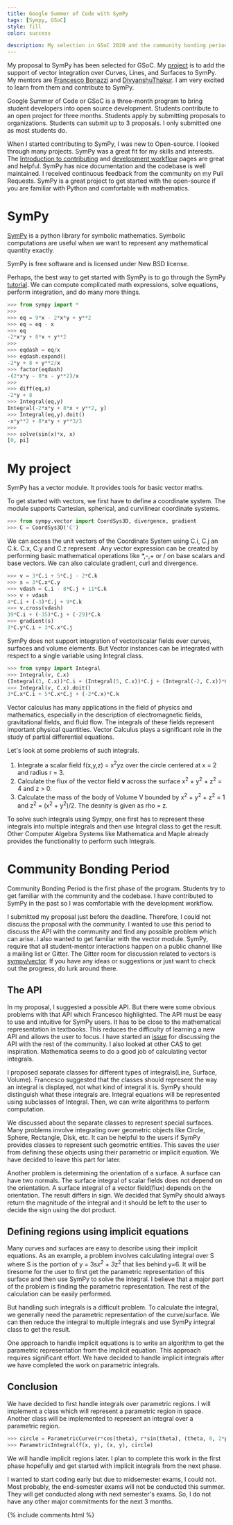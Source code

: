 ```yaml
---
title: Google Summer of Code with SymPy
tags: [Sympy, GSoC]
style: fill
color: success

description: My selection in GSoC 2020 and the community bonding period.
---
```


My proposal to SymPy has been selected for GSoC. My [project](https://summerofcode.withgoogle.com/organizations/4831132022996992/#6273573989122048) is to add the support of vector integration over Curves, Lines, and Surfaces to SymPy. My mentors are [Francesco Bonazzi](https://github.com/Upabjojr) and [DivyanshuThakur](https://github.com/divyanshu132). I am very excited to learn from them and contribute to SymPy.

Google Summer of Code or GSoC is a three-month program to bring student developers into open source development. Students contribute to an open project for three months. Students apply by submitting proposals to organizations. Students can submit up to 3 proposals. I only submitted one as most students do. 

When I started contributing to SymPy, I was new to Open-source. I looked through many projects. SymPy was a great fit for my skills and interests. The [Introduction to contributing](https://github.com/sympy/sympy/wiki/Introduction-to-contributing) and [development workflow](https://github.com/sympy/sympy/wiki/Development-workflow) pages are great and helpful. SymPy has nice documentation and the codebase is well maintained. I received continuous feedback from the community on my Pull Requests. SymPy is a great project to get started with the open-source if you are familiar with Python and comfortable with mathematics.

# SymPy
[SymPy](https://www.sympy.org/en/index.html) is a python library for symbolic mathematics. Symbolic computations are useful when we want to represent any mathematical quantity exactly. 

SymPy is free software and is licensed under New BSD license. 

Perhaps, the best way to get started with SymPy is to go through the SymPy [tutorial](https://docs.sympy.org/latest/tutorial/index.html). We can compute complicated math expressions, solve equations, perform integration, and do many more things. 

```python
>>> from sympy import *
>>>
>>> eq = 9*x - 2*x*y + y**2
>>> eq = eq - x
>>> eq
-2*x*y + 8*x + y**2
>>>
>>> eqdash = eq/x
>>> eqdash.expand()
-2*y + 8 + y**2/x
>>> factor(eqdash)
-(2*x*y - 8*x - y**2)/x
>>>
>>> diff(eq,x)
-2*y + 8
>>> Integral(eq,y)
Integral(-2*x*y + 8*x + y**2, y)
>>> Integral(eq,y).doit()
-x*y**2 + 8*x*y + y**3/3
>>>
>>> solve(sin(x)*x, x)
[0, pi]
```
# My project
SymPy has a vector module. It provides tools for basic vector maths. 

To get started with vectors, we first have to define a coordinate system. The module supports Cartesian, spherical, and curvilinear coordinate systems. 

```python
>>> from sympy.vector import CoordSys3D, divergence, gradient
>>> C = CoordSys3D('C')
``` 

We can access the unit vectors of the Coordinate System using C.i, C.j an C.k. C.x, C.y and C.z represent . Any vector expression can be created by performing basic mathematical operations like *,-,+ or / on base scalars and base vectors. We can also calculate gradient, curl and divergence.
```python
>>> v = 3*C.i + 5*C.j - 2*C.k
>>> s = 3*C.x*C.y
>>> vdash = C.i - 8*C.j + 11*C.k 
>>> v + vdash
4*C.i + (-3)*C.j + 9*C.k
>>> v.cross(vdash)
39*C.i + (-35)*C.j + (-29)*C.k
>>> gradient(s)
3*C.y*C.i + 3*C.x*C.j
```
SymPy does not support integration of vector/scalar fields over curves, surfaces and volume elements. But Vector instances can be integrated with respect to a single variable using Integral class.
```python
>>> from sympy import Integral
>>> Integral(v, C.x)
(Integral(3, C.x))*C.i + (Integral(5, C.x))*C.j + (Integral(-2, C.x))*C.k
>>> Integral(v, C.x).doit()
3*C.x*C.i + 5*C.x*C.j + (-2*C.x)*C.k
```

Vector calculus has many applications in the field of physics and mathematics, especially in the description of electromagnetic fields, gravitational fields, and fluid flow. The integrals of these fields represent important physical quantities. Vector Calculus plays a significant role in the study of partial differential equations. 

Let's look at some problems of such integrals. 
1. Integrate a scalar field f(x,y,z) = x<sup>2</sup>*y*z over the circle centered at x = 2 and radius r = 3.
2. Calculate the flux of the vector field **v** across the surface x<sup>2</sup> + y<sup>2</sup> + z<sup>2</sup> = 4 and z > 0. 
3. Calculate the mass of the body of Volume V bounded by x<sup>2</sup> + y<sup>2</sup> + z<sup>2</sup> = 1 and z<sup>2</sup> = (x<sup>2</sup> + y<sup>2</sup>)/2. The desnity is given as rho = z. 

To solve such integrals using Sympy, one first has to represent these integrals into multiple integrals and then use Integral class to get the result. Other Computer Algebra Systems like Mathematica and Maple already provides the functionality to perform such Integrals. 

# Community Bonding Period
Community Bonding Period is the first phase of the program. Students try to get familiar with the community and the codebase. I have contributed to SymPy in the past so I was comfortable with the development workflow. 

I submitted my proposal just before the deadline. Therefore, I could not discuss the proposal with the community. I wanted to use this period to discuss the API with the community and find any possible problem which can arise. I also wanted to get familiar with the vector module. SymPy, require that all student-mentor interactions happen on a public channel like a mailing list or Gitter. The Gitter room for discussion related to vectors is [sympy/vector](https://gitter.im/sympy/vector). If you have any ideas or suggestions or just want to check out the progress, do lurk around there. 

## The API
In my proposal, I suggested a possible API. But there were some obvious problems with that API which Francesco highlighted. The API must be easy to use and intuitive for SymPy users. It has to be close to the mathematical representation in textbooks. This reduces the difficulty of learning a new API and allows the user to focus. I have started an [issue](https://github.com/sympy/sympy/issues/19320) for discussing the API with the rest of the community. I also looked at other CAS to get inspiration. Mathematica seems to do a good job of calculating vector integrals. 

I proposed separate classes for different types of integrals(Line, Surface, Volume). Francesco suggested that the classes should represent the way an integral is displayed, not what kind of integral it is. SymPy should distinguish what these integrals are. Integral equations will be represented using subclasses of Integral. Then, we can write algorithms to perform computation.

We discussed about the separate classes to represent special surfaces. Many problems involve integrating over geometric objects like Circle, Sphere, Rectangle, Disk, etc. It can be helpful to the users if SymPy provides classes to represent such geometric entities. This saves the user from defining these objects using their parametric or implicit equation. We have decided to leave this part for later.

Another problem is determining the orientation of a surface. A surface can have two normals. The surface integral of scalar fields does not depend on the orientation. A surface integral of a vector field(flux) depends on the orientation. The result differs in sign. We decided that SymPy should always return the magnitude of the integral and it should be left to the user to decide the sign using the dot product.
      
## Defining regions using implicit equations
Many curves and surfaces are easy to describe using their implicit equations. As an example, a problem involves calculating integral over S where S is the portion of y = 3s*x<sup>2</sup> + 3*z<sup>2</sup> that lies behind y=6. It will be tiresome for the user to first get the parametric representation of this surface and then use SymPy to solve the integral. I believe that a major part of the problem is finding the parametric representation. The rest of the calculation can be easily performed.

But handling such integrals is a difficult problem. To calculate the integral, we generally need the parametric representation of the curve/surface. We can then reduce the integral to multiple integrals and use SymPy integral class to get the result. 

One approach to handle implicit equations is to write an algorithm to get the parametric representation from the implicit equation. This approach requires significant effort. We have decided to handle implicit integrals after we have completed the work on parametric integrals. 

## Conclusion
We have decided to first handle integrals over parametric regions. I will implement a class which will represent a parametric region in space. Another class will be implemented to represent an integral over a parametric region.

```python
>>> circle = ParametricCurve(r*cos(theta), r*sin(theta), (theta, 0, 2*pi), (r, 0, 1))
>>> ParametricIntegral(f(x, y), (x, y), circle)
``` 
 
We will handle implicit regions later. I plan to complete this work in the first phase hopefully and get started with implicit integrals from the next phase.
 
I wanted to start coding early but due to midsemester exams, I could not. Most probably, the end-semester exams will not be conducted this summer. They will get conducted along with next semester's exams. So, I do not have any other major commitments for the next 3 months.

{% include comments.html %}

